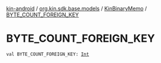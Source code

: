 [kin-android](../../index.md) / [org.kin.sdk.base.models](../index.md) / [KinBinaryMemo](index.md) / [BYTE_COUNT_FOREIGN_KEY](./-b-y-t-e_-c-o-u-n-t_-f-o-r-e-i-g-n_-k-e-y.md)

# BYTE_COUNT_FOREIGN_KEY

`val BYTE_COUNT_FOREIGN_KEY: `[`Int`](https://kotlinlang.org/api/latest/jvm/stdlib/kotlin/-int/index.html)